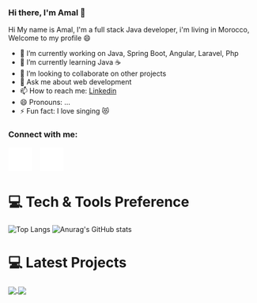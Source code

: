 ### Hi there, I'm Amal 👋

Hi My name is Amal, I'm a full stack Java developer, i'm living in Morocco, Welcome to my profile 😄


- 🔭 I’m currently working on Java, Spring Boot, Angular, Laravel, Php
- 🌱 I’m currently learning Java ☕
- 👯 I’m looking to collaborate on other projects
- 💬 Ask me about web development
- 📫 How to reach me: <a href="https://www.linkedin.com/in/amal-mtahri-87a5701b8/" class="btn btn-primary" > Linkedin </a>
- 😄 Pronouns: ...
- ⚡ Fun fact: I love singing 😻


### Connect with me:

[![website](./img/linkedin-dark.svg)](https://www.linkedin.com/in/amal-mtahri-87a5701b8/)
&nbsp;&nbsp;
[![website](./img/instagram-dark.svg)](https://www.instagram.com/amalmtahri)

<h1>💻 Tech & Tools Preference</h1>

![Top Langs](https://github-readme-stats.vercel.app/api/top-langs/?username=amalmtahri&layout=compact)
![Anurag's GitHub stats](https://github-readme-stats.vercel.app/api?username=amalmtahri&show_icons=true&theme=codeSTACKr)

<h1>💻 Latest Projects</h1>

<a href="https://github.com/amalmtahri/BamcoReport_Devops">
  <img align="center" src="https://github-readme-stats.vercel.app/api/pin/?username=amalmtahri&repo=BamcoReport_Devops" />
</a>
<a href="https://github.com/amalmtahri/CodingZone">
  <img align="center" src="https://github-readme-stats.vercel.app/api/pin/?username=amalmtahri&repo=CodingZone" />
</a>



